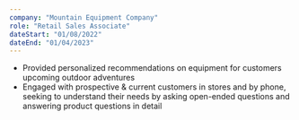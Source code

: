 ```yaml
---
company: "Mountain Equipment Company"
role: "Retail Sales Associate"
dateStart: "01/08/2022"
dateEnd: "01/04/2023"
---
```


- Provided personalized recommendations on equipment for customers upcoming outdoor adventures
- Engaged with prospective & current customers in stores and by phone, seeking to understand their needs by asking
open-ended questions and answering product questions in detail
<!-- - Assisted with point-of-sale purchases and inventory checks using retail management software
# - Worked with team spirit and an open mindset of continuously learning to meet anticipated needs of customers -->
